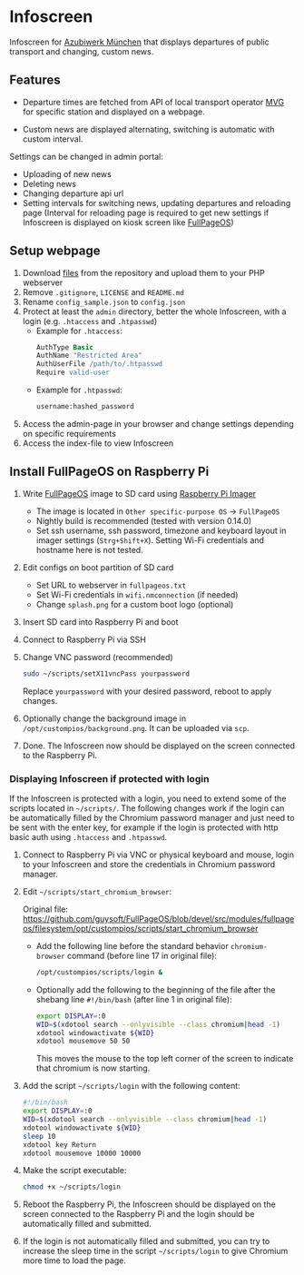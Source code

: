 # Infoscreen

Infoscreen for [Azubiwerk München](https://azubiwerk-muenchen.de/) that displays departures of public transport and changing, custom news.

## Features

-   Departure times are fetched from API of local transport operator [MVG](https://www.mvg.de/) for specific station and displayed on a webpage.

-   Custom news are displayed alternating, switching is automatic with custom interval.

Settings can be changed in admin portal:

-   Uploading of new news
-   Deleting news
-   Changing departure api url
-   Setting intervals for switching news, updating departures and reloading page (Interval for reloading page is required to get new settings if Infoscreen is displayed on kiosk screen like [FullPageOS](https://github.com/guysoft/FullPageOS))

## Setup webpage

1.  Download [files](https://github.com/Friedinger/Infoscreen/archive/refs/heads/main.zip) from the repository and upload them to your PHP webserver
2.  Remove `.gitignore`, `LICENSE` and `README.md`
3.  Rename `config_sample.json` to `config.json`
4.  Protect at least the `admin` directory, better the whole Infoscreen, with a login (e.g. `.htaccess` and `.htpasswd`)
    -   Example for `.htaccess`:
        ```apache
        AuthType Basic
        AuthName "Restricted Area"
        AuthUserFile /path/to/.htpasswd
        Require valid-user
        ```
    -   Example for `.htpasswd`:
        ```apache
        username:hashed_password
        ```
5.  Access the admin-page in your browser and change settings depending on specific requirements
6.  Access the index-file to view Infoscreen

## Install FullPageOS on Raspberry Pi

1. Write [FullPageOS](https://github.com/guysoft/FullPageOS) image to SD card using [Raspberry Pi Imager](https://www.raspberrypi.com/software/)

    - The image is located in `Other specific-purpose OS` -> `FullPageOS`
    - Nightly build is recommended (tested with version 0.14.0)
    - Set ssh username, ssh password, timezone and keyboard layout in imager settings (`Strg+Shift+X`). Setting Wi-Fi credentials and hostname here is not tested.

2. Edit configs on boot partition of SD card

    - Set URL to webserver in `fullpageos.txt`
    - Set Wi-Fi credentials in `wifi.nmconnection` (if needed)
    - Change `splash.png` for a custom boot logo (optional)

3. Insert SD card into Raspberry Pi and boot

4. Connect to Raspberry Pi via SSH

5. Change VNC password (recommended)

    ```bash
    sudo ~/scripts/setX11vncPass yourpassword
    ```

    Replace `yourpassword` with your desired password,
    reboot to apply changes.

6. Optionally change the background image in `/opt/custompios/background.png`. It can be uploaded via `scp`.

7. Done. The Infoscreen now should be displayed on the screen connected to the Raspberry Pi.

### Displaying Infoscreen if protected with login

If the Infoscreen is protected with a login, you need to extend some of the scripts located in `~/scripts/`. The following changes work if the login can be automatically filled by the Chromium password manager and just need to be sent with the enter key, for example if the login is protected with http basic auth using `.htaccess` and `.htpasswd`.

1. Connect to Raspberry Pi via VNC or physical keyboard and mouse, login to your Infoscreen and store the credentials in Chromium password manager.

2. Edit `~/scripts/start_chromium_browser`:

    Original file: https://github.com/guysoft/FullPageOS/blob/devel/src/modules/fullpageos/filesystem/opt/custompios/scripts/start_chromium_browser

    - Add the following line before the standard behavior `chromium-browser` command (before line 17 in original file):

        ```bash
        /opt/custompios/scripts/login &
        ```

    - Optionally add the following to the beginning of the file after the shebang line `#!/bin/bash` (after line 1 in original file):

        ```bash
        export DISPLAY=:0
        WID=$(xdotool search --onlyvisible --class chromium|head -1)
        xdotool windowactivate ${WID}
        xdotool mousemove 50 50
        ```

        This moves the mouse to the top left corner of the screen to indicate that chromium is now starting.

3. Add the script `~/scripts/login` with the following content:

    ```bash
    #!/bin/bash
    export DISPLAY=:0
    WID=$(xdotool search --onlyvisible --class chromium|head -1)
    xdotool windowactivate ${WID}
    sleep 10
    xdotool key Return
    xdotool mousemove 10000 10000
    ```

4. Make the script executable:

    ```bash
    chmod +x ~/scripts/login
    ```

5. Reboot the Raspberry Pi, the Infoscreen should be displayed on the screen connected to the Raspberry Pi and the login should be automatically filled and submitted.

6. If the login is not automatically filled and submitted, you can try to increase the sleep time in the script `~/scripts/login` to give Chromium more time to load the page.
